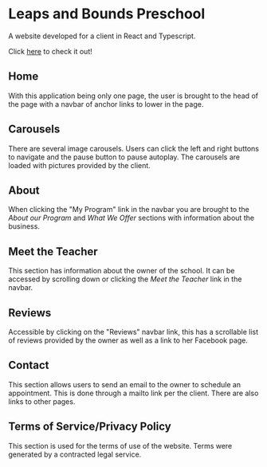 # Leaps and Bounds Preschool

A website developed for a client in React and Typescript.

Click [here](http://leapsandboundsprek.com) to check it out!

## Home
With this application being only one page, the user is brought to the head of the page with a navbar of anchor links to lower in the page.

## Carousels
There are several image carousels. Users can click the left and right buttons to navigate and the pause button to pause autoplay. The carousels are loaded with pictures provided by the client.

## About
When clicking the "My Program" link in the navbar you are brought to the *About our Program* and *What We Offer* sections with information about the business.

## Meet the Teacher
This section has information about the owner of the school. It can be accessed by scrolling down or clicking the *Meet the Teacher* link in the navbar.

## Reviews
Accessible by clicking on the "Reviews" navbar link, this has a scrollable list of reviews provided by the owner as well as a link to her Facebook page.

## Contact
This section allows users to send an email to the owner to schedule an appointment. This is done through a mailto link per the client. There are also links to other pages.

## Terms of Service/Privacy Policy
This section is used for the terms of use of the website. Terms were generated by a contracted legal service.
